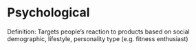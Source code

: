 # Psychological

Definition: Targets people’s reaction to products based on social demographic, lifestyle, personality type (e.g. fitness enthusiast)